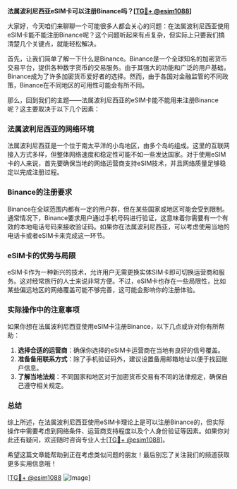 **法属波利尼西亚eSIM卡可以注册Binance吗？[[TG💪+ @esim1088](https://t.me/s/esim1088)]**

大家好，今天咱们来聊聊一个可能很多人都会关心的问题：在法属波利尼西亚使用eSIM卡能不能注册Binance呢？这个问题听起来有点复杂，但实际上只要我们搞清楚几个关键点，就能轻松解决。

首先，让我们简单了解一下什么是Binance。Binance是一个全球知名的加密货币交易平台，提供各种数字货币的交易服务。由于其强大的功能和广泛的用户基础，Binance成为了许多加密货币爱好者的选择。然而，由于各国对金融监管的不同政策，Binance在不同地区的可用性可能会有所不同。

那么，回到我们的主题——法属波利尼西亚的eSIM卡能不能用来注册Binance呢？这主要取决于以下几个因素：

### 法属波利尼西亚的网络环境

法属波利尼西亚是一个位于南太平洋的小岛地区，由多个岛屿组成。这里的互联网接入方式多样，但整体网络速度和稳定性可能不如一些发达国家。对于使用eSIM卡的人来说，首先要确保当地的网络运营商支持eSIM技术，并且网络质量足够稳定以完成注册过程。

### Binance的注册要求

Binance在全球范围内都有一定的用户群，但在某些国家或地区可能会受到限制。通常情况下，Binance要求用户通过手机号码进行验证，这意味着你需要有一个有效的本地电话号码来接收验证码。如果你在法属波利尼西亚，可以考虑使用当地的电话卡或者eSIM卡来完成这一环节。

### eSIM卡的优势与局限

eSIM卡作为一种新兴的技术，允许用户无需更换实体SIM卡即可切换运营商和服务。这对经常旅行的人士来说非常方便。不过，eSIM卡也存在一些局限性，比如某些偏远地区的网络覆盖可能不够完善，这可能会影响你的注册体验。

### 实际操作中的注意事项

如果你想在法属波利尼西亚使用eSIM卡注册Binance，以下几点或许对你有所帮助：

1. **选择合适的运营商**：确保你选择的eSIM卡运营商在当地有良好的信号覆盖。
2. **准备备用联系方式**：除了手机验证码外，建议设置备用邮箱地址以便于找回账户信息。
3. **了解当地法规**：不同国家和地区对于加密货币交易有不同的法律规定，确保自己遵守相关规定。

### 总结

综上所述，在法属波利尼西亚使用eSIM卡理论上是可以注册Binance的，但实际操作中需要考虑到网络条件、运营商支持程度以及个人身份验证等因素。如果你对此还有疑问，欢迎随时咨询专业人士[[TG💪+ @esim1088](https://t.me/s/esim1088)]。

希望这篇文章能帮助到正在考虑类似问题的朋友！最后别忘了关注我们的频道获取更多实用信息哦！

[[TG💪+ @esim1088](https://t.me/s/esim1088) ![Image](https://i.postimg.cc/4NQfJmqS/Snipaste-2025-05-13-00-14-12.png)]
